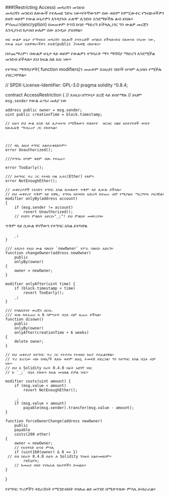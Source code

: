 ###(Restricting Access) መዳረሻን መገደብ  
 መዳረሻን መገደብ ለውሎች የተለመደ ንድፍ ነው።የትኛውንም ሰው ወይም ኮምፒውተር የግብይቶችዎን ይዘት ወይም የውል ሁኔታዎን እንዳያነቡ ፈጽሞ ሊገድቡ እንደማይችሉ ልብ ይበሉ። ምስጠራን(encryption) በመጠቀም ትንሽ ከባድ ማድረግ ይችላሉ,ነገር ግን ውልዎ መረጃን እንዲያነብ ከታሰበ ሁሉም ሰው እንዲሁ ያነበዋል።

    ወደ ውልዎ ሁኔታ የማንበብ መዳረሻን በሌሎች ኮንትራቶች መገደብ ይችላሉ።ይህ በእውነቱ ነባሪው ነው, የውል ሁኔታ ተለዋዋጮችዎን ይፋዊ(public )ካላወጁ በስተቀር።

በተጨማሪም፣ በውልዎ ሁኔታ ላይ ወይም የውልዎን ተግባራት ማን ማሻሻያ ማድረግ እንደሚችል መገደብ ይችላሉ። ይህ ክፍል ስለ እሱ ነው።

የተግባር ማሻሻያዎች( function modifiers)ን መጠቀም እነዚህን ገደቦች በጣም ሊነበቡ የሚችሉ ያደርጋቸዋል።

// SPDX-License-Identifier: GPL-3.0
pragma solidity ^0.8.4;

contract AccessRestriction {
// እነዚህ በግንባታ ደረጃ ላይ ይሰየማሉ
// ይህም `msg.sender` የውል ፈጣሪ መለያ ነው

    address public owner = msg.sender;
    uint public creationTime = block.timestamp;

    // አሁን ይህ ውል አንድ ላይ ሊያመነጭ የሚችለውን የስህተት  ዝርዝር በልዩ አስተያየቶች ውስጥ ከጽሑፋዊ ማብራሪያ ጋር ይከተላል።



    /// ላኪ ለዚህ ተግባር አልተፈቀደለትም።
    error Unauthorized();

    ///ተግባሩ በጣም ቀደም ብሎ የተጠራ።

    error TooEarly();

    /// ከተግባር ጥሪ ጋር የተላከ በቂ ኤተር(Ether) የለም።
    error NotEnoughEther();

    // መቀየሪያዎች የአንድን ተግባር አካል ለመለወጥ ጥቅም ላይ ሊውሉ ይችላሉ።
    // ይህ መቀየሪያ ጥቅም ላይ ከዋለ, ተግባሩ ከተወሰነ አድራሻ ከተጠራ ብቻ የሚያልፍ ማረጋገጫ ያዘጋጃል።
    modifier onlyBy(address account)
    {
        if (msg.sender != account)
            revert Unauthorized();
        // ይህንን ምልክት አይርሱ"_;"! ይህ ምልክት መቀየሪያው

ጥቅም ላይ ሲውል ዋነኛውን የተግባር አካል ይተካዋል

        _;
    }

    /// አዲሱን የዚህ ውል ባለቤት `newOwner` የሥራ ባለቤት አድርግ።
    function changeOwner(address newOwner)
        public
        onlyBy(owner)
    {
        owner = newOwner;
    }

    modifier onlyAfter(uint time) {
        if (block.timestamp < time)
            revert TooEarly();
        _;
    }

    /// የባለቤትነት መረጃን ሰርዝ.
    /// ውሉ ከተፈጠረ ከ 6 ሳምንታት በኋላ ብቻ ሊጠራ ይችላል።
    function disown()
        public
        onlyBy(owner)
        onlyAfter(creationTime + 6 weeks)
    {
        delete owner;
    }

    // ይህ መቀየሪያ ከተግባር ጥሪ ጋር የተያያዘ የተወሰነ ክፍያ ያስፈልገዋል።
    // ጥሪ ድራጊው ብዙ ከላከ/ች ለእሱ ወይም ለእሷ ተመላሽ ይደረጋል፣ ግን ከተግባር አካል በኋላ ብቻ ነው።
    // ይህ ከ Solidity ስሪት 0.4.0 በፊት አደገኛ ነበር
    // ከ `_;` በኋላ ያለውን ክፍል መዝለል ይቻል ነበር።

    modifier costs(uint amount) {
        if (msg.value < amount)
            revert NotEnoughEther();

        _;
        if (msg.value > amount)
            payable(msg.sender).transfer(msg.value - amount);
    }

    function forceOwnerChange(address newOwner)
        public
        payable
        costs(200 ether)
    {
        owner = newOwner;
        // የአንዳንድ ሁናቴ ምሳሌ
        if (uint160(owner) & 0 == 1)
     // ይህ ከስሪት 0.4.0 በፊት ለ Solidity ገንዘብ አልተመለሰም።
            return;
        // ከመጠን በላይ የተከፈሉ ክፍያዎችን ይመልሱ።
    }

}

የተግባር ጥሪዎችን ተደራሽነት የሚገድብበት የበለጠ ልዩ መንገድ በሚቀጥለው ምሳሌ ይብራራል።

